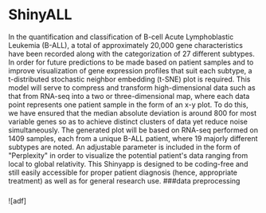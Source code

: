 # ShinyALL
In the quantification and classification of B-cell Acute Lymphoblastic Leukemia (B-ALL), a total of approximately 20,000 gene characteristics have been recorded along with the categorization of 27 different subtypes. In order for future predictions to be made based on patient samples and to improve visualization of gene expression profiles that suit each subtype, a t-distributed stochastic neighbor embedding (t-SNE) plot is required. This model will serve to compress and transform high-dimensional data such as that from RNA-seq into a two or three-dimensional map, where each data point represents one patient sample in the form of an x-y plot. To do this, we have ensured that the median absolute deviation is around 800 for most variable genes so as to achieve distinct clusters of data yet reduce noise simultaneously. The generated plot will be based on RNA-seq performed on 1409 samples, each from a unique B-ALL patient, where 19 majorly different subtypes are noted. An adjustable parameter is included in the form of "Perplexity" in order to visualize the potential patient's data ranging from local to global relativity. This Shinyapp is designed to be coding-free and still easily accessible for proper patient diagnosis (hence, appropriate treatment) as well as for general research use.
###data preprocessing
###


![adf]
